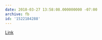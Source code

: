 ```yaml
---
date: 2018-03-27 13:58:08.000000000 -07:00
archive: fb
id: '1522184288'
---
```


[Link](https://mobile.nytimes.com/2018/03/27/opinion/nikolas-cruz-shooting-florida.html)
